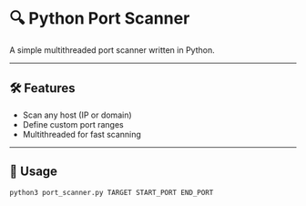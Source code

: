 # 🔍 Python Port Scanner

A simple multithreaded port scanner written in Python.

---

## 🛠️ Features
- Scan any host (IP or domain)
- Define custom port ranges
- Multithreaded for fast scanning

---

## 📌 Usage

```bash
python3 port_scanner.py TARGET START_PORT END_PORT

